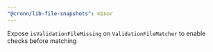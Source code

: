 ```yaml
---
"@cronn/lib-file-snapshots": minor
---
```


Expose `isValidationFileMissing` on `ValidationFileMatcher` to enable checks before matching
